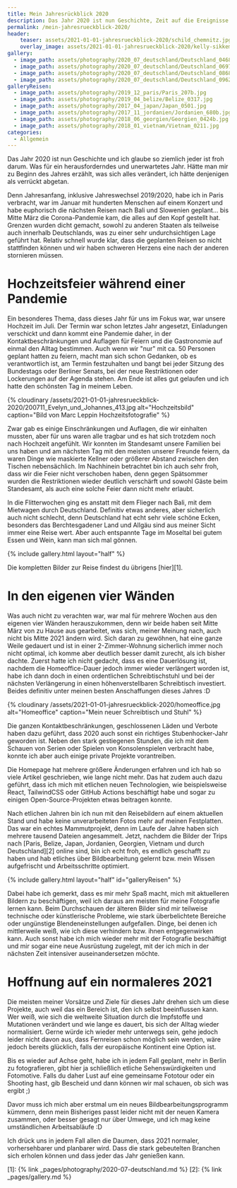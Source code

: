 ```yaml
---
title: Mein Jahresrückblick 2020
description: Das Jahr 2020 ist nun Geschichte, Zeit auf die Ereignisse zurückzublicken und zu überlegen was 2021 ansteht.
permalink: /mein-jahresrueckblick-2020/
header:
    teaser: assets/2021-01-01-jahresrueckblick-2020/schild_chemnitz.jpg
    overlay_image: assets/2021-01-01-jahresrueckblick-2020/kelly-sikkema-uUBltZemj1E-unsplash.jpg
gallery:
  - image_path: assets/photography/2020_07_deutschland/Deutschland_0468.jpg
  - image_path: assets/photography/2020_07_deutschland/Deutschland_0697.jpg
  - image_path: assets/photography/2020_07_deutschland/Deutschland_0868.jpg
  - image_path: assets/photography/2020_07_deutschland/Deutschland_0962.jpg 
galleryReisen:
  - image_path: assets/photography/2019_12_paris/Paris_207b.jpg
  - image_path: assets/photography/2019_04_belize/Belize_0317.jpg
  - image_path: assets/photography/2017_04_japan/Japan_0501.jpg
  - image_path: assets/photography/2017_11_jordanien/Jordanien_680b.jpg
  - image_path: assets/photography/2018_06_georgien/Georgien_0424b.jpg
  - image_path: assets/photography/2018_01_vietnam/Vietnam_0211.jpg 
categories:
  - Allgemein
---
```


Das Jahr 2020 ist nun Geschichte und ich glaube so ziemlich jeder ist froh darum. Was für ein herausforderndes und unerwartetes Jahr. 
Hätte man mir zu Beginn des Jahres erzählt, was sich alles verändert, ich hätte denjenigen als verrückt abgetan.

Denn Jahresanfang, inklusive Jahreswechsel 2019/2020, habe ich in Paris verbracht, 
war im Januar mit hunderten Menschen auf einem Konzert und habe euphorisch die nächsten Reisen nach Bali und Slowenien geplant... bis Mitte März die Corona-Pandemie kam, die alles auf den Kopf gestellt hat. 
Grenzen wurden dicht gemacht, sowohl zu anderen Staaten als teilweise auch innerhalb Deutschlands, was zu einer sehr undurchsichtigen Lage geführt hat. 
Relativ schnell wurde klar, dass die geplanten Reisen so nicht stattfinden können und wir haben schweren Herzens eine nach der anderen stornieren müssen.

# Hochzeitsfeier während einer Pandemie

Ein besonderes Thema, dass dieses Jahr für uns im Fokus war, war unsere Hochzeit im Juli. 
Der Termin war schon letztes Jahr angesetzt, Einladungen verschickt und dann kommt eine Pandemie daher, in der Kontaktbeschränkungen und Auflagen für Feiern und die Gastronomie auf einmal den Alltag bestimmen. 
Auch wenn wir "nur" mit ca. 50 Personen geplant hatten zu feiern, macht man sich schon Gedanken, ob es verantwortlich ist, 
am Termin festzuhalten und bangt bei jeder Sitzung des Bundestags oder Berliner Senats, bei der neue Restriktionen oder Lockerungen auf der Agenda stehen. 
Am Ende ist alles gut gelaufen und ich hatte den schönsten Tag in meinem Leben.

{% cloudinary /assets/2021-01-01-jahresrueckblick-2020/200711_Evelyn_und_Johannes_413.jpg alt="Hochzeitsbild" caption="Bild von Marc Leppin Hochzeitsfotografie" %}

Zwar gab es einige Einschränkungen und Auflagen, die wir einhalten mussten, aber für uns waren alle tragbar und es hat sich trotzdem noch nach Hochzeit angefühlt. 
Wir konnten im Standesamt unsere Familien bei uns haben und am nächsten Tag mit den meisten unserer Freunde feiern, 
da waren Dinge wie maskierte Kellner oder größerer Abstand zwischen den Tischen nebensächlich. 
Im Nachhinein betrachtet bin ich auch sehr froh, dass wir die Feier nicht verschoben haben, 
denn gegen Spätsommer wurden die Restriktionen wieder deutlich verschärft und sowohl Gäste beim Standesamt, als auch eine solche Feier dann nicht mehr erlaubt.

In die Flitterwochen ging es anstatt mit dem Flieger nach Bali, mit dem Mietwagen durch Deutschland. 
Definitiv etwas anderes, aber sicherlich auch nicht schlecht, denn Deutschland hat echt sehr viele schöne Ecken, 
besonders das Berchtesgadener Land und Allgäu sind aus meiner Sicht immer eine Reise wert. 
Aber auch entspannte Tage im Moseltal bei gutem Essen und Wein, kann man sich mal gönnen. 

{% include gallery.html layout="half" %}

Die kompletten Bilder zur Reise findest du übrigens [hier][1].

# In den eigenen vier Wänden

Was auch nicht zu verachten war, war mal für mehrere Wochen aus den eigenen vier Wänden herauszukommen, 
denn wir beide haben seit Mitte März von zu Hause aus gearbeitet, was sich, meiner Meinung nach, auch nicht bis Mitte 2021 ändern wird. 
Sich daran zu gewöhnen, hat eine ganze Weile gedauert und ist in einer 2-Zimmer-Wohnung sicherlich immer noch nicht optimal, 
ich komme aber deutlich besser damit zurecht, als ich bisher dachte. Zuerst hatte ich nicht gedacht, dass es eine Dauerlösung ist, 
nachdem die Homeoffice-Dauer jedoch immer wieder verlängert worden ist, habe ich dann doch in einen ordentlichen Schreibtischstuhl 
und bei der nächsten Verlängerung in einen höhenverstellbaren Schreibtisch investiert. Beides definitiv unter meinen besten Anschaffungen dieses Jahres :D

{% cloudinary /assets/2021-01-01-jahresrueckblick-2020/homeoffice.jpg alt="Homeoffice" caption="Mein neuer Schreibtisch und Stuhl" %}

Die ganzen Kontaktbeschränkungen, geschlossenen Läden und Verbote haben dazu geführt, dass 2020 auch sonst ein richtiges Stubenhocker-Jahr geworden ist. 
Neben den stark gestiegenen Stunden, die ich mit dem Schauen von Serien oder Spielen von Konsolenspielen verbracht habe, konnte ich aber auch einige private Projekte vorantreiben.

Die Homepage hat mehrere größere Änderungen erfahren und ich hab so viele Artikel geschrieben, wie lange nicht mehr. 
Das hat zudem auch dazu geführt, dass ich mich mit etlichen neuen Technologien, wie beispielsweise React, TailwindCSS oder GitHub Actions beschäftigt habe 
und sogar zu einigen Open-Source-Projekten etwas beitragen konnte.

Nach etlichen Jahren bin ich nun mit den Reisebildern auf einem aktuellen Stand und habe keine unverarbeiteten Fotos mehr auf meinen Festplatten. 
Das war ein echtes Mammutprojekt, denn im Laufe der Jahre haben sich mehrere tausend Dateien angesammelt. 
Jetzt, nachdem die Bilder der Trips nach [Paris, Belize, Japan, Jordanien, Georgien, Vietnam und durch Deutschland][2] online sind, bin ich echt froh, 
es endlich geschafft zu haben und hab etliches über Bildbearbeitung gelernt bzw. mein Wissen aufgefrischt und Arbeitsschritte optimiert.

{% include gallery.html layout="half" id="galleryReisen" %}

Dabei habe ich gemerkt, dass es mir mehr Spaß macht, mich mit aktuelleren Bildern zu beschäftigen, weil ich daraus am meisten für meine Fotografie lernen kann. 
Beim Durchschauen der älteren Bilder sind mir teilweise technische oder künstlerische Probleme, wie stark überbelichtete Bereiche oder ungünstige Blendeneinstellungen aufgefallen. 
Dinge, bei denen ich mittlerweile weiß, wie ich diese verhindern bzw. ihnen entgegenwirken kann. 
Auch sonst habe ich mich wieder mehr mit der Fotografie beschäftigt und mir sogar eine neue Ausrüstung zugelegt, 
mit der ich mich in der nächsten Zeit intensiver auseinandersetzen möchte.

# Hoffnung auf ein normaleres 2021

Die meisten meiner Vorsätze und Ziele für dieses Jahr drehen sich um diese Projekte, auch weil das ein Bereich ist, den ich selbst beeinflussen kann. 
Wer weiß, wie sich die weltweite Situation durch die Impfstoffe und Mutationen verändert und wie lange es dauert, bis sich der Alltag wieder normalisiert. 
Gerne würde ich wieder mehr unterwegs sein, gehe jedoch leider nicht davon aus, dass Fernreisen schon möglich sein werden, 
wäre jedoch bereits glücklich, falls der europäische Kontinent eine Option ist.

Bis es wieder auf Achse geht, habe ich in jedem Fall geplant, mehr in Berlin zu fotografieren, gibt hier ja schließlich etliche Sehenswürdigkeiten und Fotomotive. 
Falls du daher Lust auf eine gemeinsame Fototour oder ein Shooting hast, gib Bescheid und dann können wir mal schauen, ob sich was ergibt ;)

Davor muss ich mich aber erstmal um ein neues Bildbearbeitungsprogramm kümmern, denn mein Bisheriges passt leider nicht mit der neuen Kamera zusammen, 
oder besser gesagt nur über Umwege, und ich mag keine umständlichen Arbeitsabläufe :D

Ich drück uns in jedem Fall allen die Daumen, dass 2021 normaler, vorhersehbarer und planbarer wird. 
Dass die stark gebeutelten Branchen sich erholen können und dass jeder das Jahr genießen kann.

[1]: {% link _pages/photography/2020-07-deutschland.md %}
[2]: {% link _pages/gallery.md %}